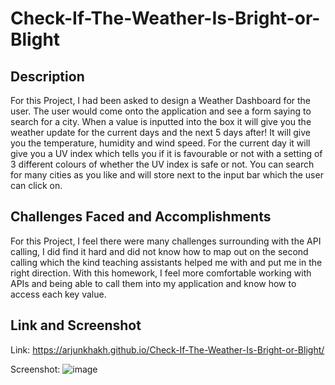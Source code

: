 # Check-If-The-Weather-Is-Bright-or-Blight

## Description

For this Project, I had been asked to design a Weather Dashboard for the user. The user would come onto the application and see a form saying to search for a city. When a value is inputted into the box it will give you the weather update for the current days and the next 5 days after! It will give you the temperature, humidity and wind speed. For the current day it will give you a UV index which tells you if it is favourable or not with a setting of 3 different colours of whether the UV index is safe or not. You can search for many cities as you like and will store next to the input bar which the user can click on. 

## Challenges Faced and Accomplishments

For this Project, I feel there were many challenges surrounding with the API calling, I did find it hard and did not know how to map out on the second calling which the kind teaching assistants helped me with and put me in the right direction. With this homework, I feel more comfortable working with APIs and being able to call them into my application and know how to access each key value.

## Link and Screenshot

Link: https://arjunkhakh.github.io/Check-If-The-Weather-Is-Bright-or-Blight/

Screenshot:
![image](https://user-images.githubusercontent.com/44465378/151670600-5a3a97e1-abec-4b92-9d25-72e5121ecb0e.png)
